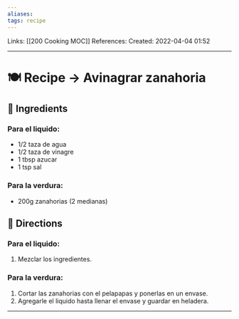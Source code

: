 ```yaml
---
aliases:
tags: recipe
---
```


Links: [[200 Cooking MOC]]
References: 
Created: 2022-04-04 01:52

---

# 🍽 Recipe -> Avinagrar zanahoria

## 🍜 Ingredients
### Para el liquido:
*  1/2 taza de agua
* 1/2 taza de vinagre
* 1 tbsp azucar
* 1 tsp sal

### Para la verdura:
* 200g zanahorias (2 medianas)

## 📑 Directions
### Para el liquido:
1. Mezclar los ingredientes.

### Para la verdura:
1. Cortar las zanahorias con el pelapapas y ponerlas en un envase.
2. Agregarle el liquido hasta llenar el envase y guardar en heladera.


---
